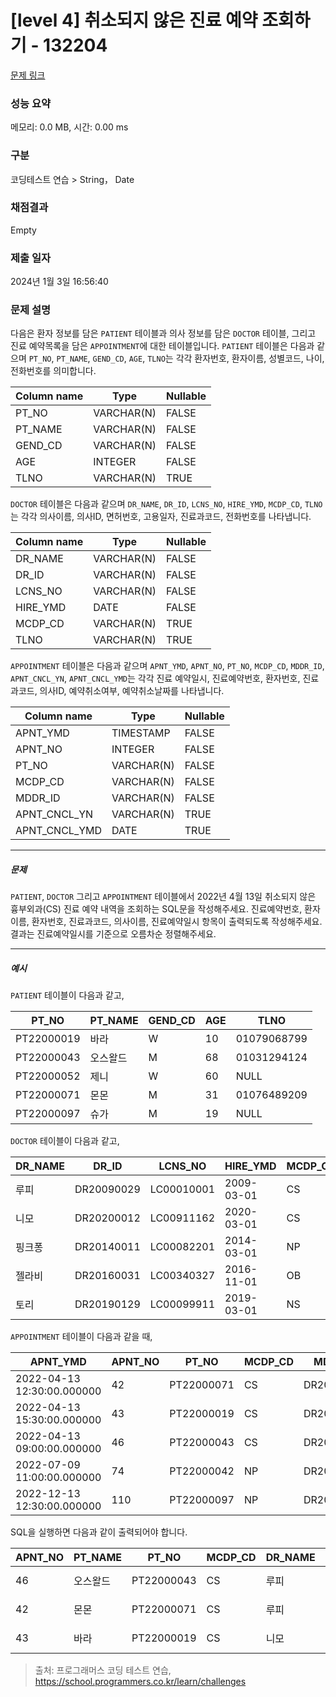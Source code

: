 # [level 4] 취소되지 않은 진료 예약 조회하기 - 132204 

[문제 링크](https://school.programmers.co.kr/learn/courses/30/lessons/132204) 

### 성능 요약

메모리: 0.0 MB, 시간: 0.00 ms

### 구분

코딩테스트 연습 > String， Date

### 채점결과

Empty

### 제출 일자

2024년 1월 3일 16:56:40

### 문제 설명

<p>다음은 환자 정보를 담은 <code>PATIENT</code> 테이블과 의사 정보를 담은 <code>DOCTOR</code> 테이블, 그리고 진료 예약목록을 담은 <code>APPOINTMENT</code>에 대한 테이블입니다. <code>PATIENT</code> 테이블은 다음과 같으며 <code>PT_NO</code>, <code>PT_NAME</code>, <code>GEND_CD</code>, <code>AGE</code>, <code>TLNO</code>는 각각 환자번호, 환자이름, 성별코드, 나이, 전화번호를 의미합니다.</p>
<table class="table">
        <thead><tr>
<th>Column name</th>
<th>Type</th>
<th>Nullable</th>
</tr>
</thead>
        <tbody><tr>
<td>PT_NO</td>
<td>VARCHAR(N)</td>
<td>FALSE</td>
</tr>
<tr>
<td>PT_NAME</td>
<td>VARCHAR(N)</td>
<td>FALSE</td>
</tr>
<tr>
<td>GEND_CD</td>
<td>VARCHAR(N)</td>
<td>FALSE</td>
</tr>
<tr>
<td>AGE</td>
<td>INTEGER</td>
<td>FALSE</td>
</tr>
<tr>
<td>TLNO</td>
<td>VARCHAR(N)</td>
<td>TRUE</td>
</tr>
</tbody>
      </table>
<p><code>DOCTOR</code> 테이블은 다음과 같으며 <code>DR_NAME</code>, <code>DR_ID</code>, <code>LCNS_NO</code>, <code>HIRE_YMD</code>, <code>MCDP_CD</code>, <code>TLNO</code>는 각각 의사이름, 의사ID, 면허번호, 고용일자, 진료과코드, 전화번호를 나타냅니다.</p>
<table class="table">
        <thead><tr>
<th>Column name</th>
<th>Type</th>
<th>Nullable</th>
</tr>
</thead>
        <tbody><tr>
<td>DR_NAME</td>
<td>VARCHAR(N)</td>
<td>FALSE</td>
</tr>
<tr>
<td>DR_ID</td>
<td>VARCHAR(N)</td>
<td>FALSE</td>
</tr>
<tr>
<td>LCNS_NO</td>
<td>VARCHAR(N)</td>
<td>FALSE</td>
</tr>
<tr>
<td>HIRE_YMD</td>
<td>DATE</td>
<td>FALSE</td>
</tr>
<tr>
<td>MCDP_CD</td>
<td>VARCHAR(N)</td>
<td>TRUE</td>
</tr>
<tr>
<td>TLNO</td>
<td>VARCHAR(N)</td>
<td>TRUE</td>
</tr>
</tbody>
      </table>
<p><code>APPOINTMENT</code> 테이블은 다음과 같으며 <code>APNT_YMD</code>, <code>APNT_NO</code>, <code>PT_NO</code>, <code>MCDP_CD</code>, <code>MDDR_ID</code>, <code>APNT_CNCL_YN</code>, <code>APNT_CNCL_YMD</code>는 각각 진료 예약일시, 진료예약번호, 환자번호, 진료과코드, 의사ID, 예약취소여부, 예약취소날짜를 나타냅니다.</p>
<table class="table">
        <thead><tr>
<th>Column name</th>
<th>Type</th>
<th>Nullable</th>
</tr>
</thead>
        <tbody><tr>
<td>APNT_YMD</td>
<td>TIMESTAMP</td>
<td>FALSE</td>
</tr>
<tr>
<td>APNT_NO</td>
<td>INTEGER</td>
<td>FALSE</td>
</tr>
<tr>
<td>PT_NO</td>
<td>VARCHAR(N)</td>
<td>FALSE</td>
</tr>
<tr>
<td>MCDP_CD</td>
<td>VARCHAR(N)</td>
<td>FALSE</td>
</tr>
<tr>
<td>MDDR_ID</td>
<td>VARCHAR(N)</td>
<td>FALSE</td>
</tr>
<tr>
<td>APNT_CNCL_YN</td>
<td>VARCHAR(N)</td>
<td>TRUE</td>
</tr>
<tr>
<td>APNT_CNCL_YMD</td>
<td>DATE</td>
<td>TRUE</td>
</tr>
</tbody>
      </table>
<hr>

<h5>문제</h5>

<p><code>PATIENT</code>, <code>DOCTOR</code> 그리고 <code>APPOINTMENT</code> 테이블에서 2022년 4월 13일 취소되지 않은 흉부외과(CS) 진료 예약 내역을 조회하는 SQL문을 작성해주세요. 진료예약번호, 환자이름, 환자번호, 진료과코드, 의사이름, 진료예약일시 항목이 출력되도록 작성해주세요. 결과는 진료예약일시를 기준으로 오름차순 정렬해주세요.</p>

<hr>

<h5>예시</h5>

<p><code>PATIENT</code> 테이블이 다음과 같고,</p>
<table class="table">
        <thead><tr>
<th>PT_NO</th>
<th>PT_NAME</th>
<th>GEND_CD</th>
<th>AGE</th>
<th>TLNO</th>
</tr>
</thead>
        <tbody><tr>
<td>PT22000019</td>
<td>바라</td>
<td>W</td>
<td>10</td>
<td>01079068799</td>
</tr>
<tr>
<td>PT22000043</td>
<td>오스왈드</td>
<td>M</td>
<td>68</td>
<td>01031294124</td>
</tr>
<tr>
<td>PT22000052</td>
<td>제니</td>
<td>W</td>
<td>60</td>
<td>NULL</td>
</tr>
<tr>
<td>PT22000071</td>
<td>몬몬</td>
<td>M</td>
<td>31</td>
<td>01076489209</td>
</tr>
<tr>
<td>PT22000097</td>
<td>슈가</td>
<td>M</td>
<td>19</td>
<td>NULL</td>
</tr>
</tbody>
      </table>
<p><code>DOCTOR</code> 테이블이 다음과 같고,</p>
<table class="table">
        <thead><tr>
<th>DR_NAME</th>
<th>DR_ID</th>
<th>LCNS_NO</th>
<th>HIRE_YMD</th>
<th>MCDP_CD</th>
<th>TLNO</th>
</tr>
</thead>
        <tbody><tr>
<td>루피</td>
<td>DR20090029</td>
<td>LC00010001</td>
<td>2009-03-01</td>
<td>CS</td>
<td>01085482011</td>
</tr>
<tr>
<td>니모</td>
<td>DR20200012</td>
<td>LC00911162</td>
<td>2020-03-01</td>
<td>CS</td>
<td>01089483921</td>
</tr>
<tr>
<td>핑크퐁</td>
<td>DR20140011</td>
<td>LC00082201</td>
<td>2014-03-01</td>
<td>NP</td>
<td>01098428957</td>
</tr>
<tr>
<td>젤라비</td>
<td>DR20160031</td>
<td>LC00340327</td>
<td>2016-11-01</td>
<td>OB</td>
<td>01023981922</td>
</tr>
<tr>
<td>토리</td>
<td>DR20190129</td>
<td>LC00099911</td>
<td>2019-03-01</td>
<td>NS</td>
<td>01058390758</td>
</tr>
</tbody>
      </table>
<p><code>APPOINTMENT</code> 테이블이 다음과 같을 때,</p>
<table class="table">
        <thead><tr>
<th>APNT_YMD</th>
<th>APNT_NO</th>
<th>PT_NO</th>
<th>MCDP_CD</th>
<th>MDDR_ID</th>
<th>APNT_CNCL_YN</th>
<th>APNT_CNCL_YMD</th>
</tr>
</thead>
        <tbody><tr>
<td>2022-04-13 12:30:00.000000</td>
<td>42</td>
<td>PT22000071</td>
<td>CS</td>
<td>DR20090029</td>
<td>N</td>
<td>NULL</td>
</tr>
<tr>
<td>2022-04-13 15:30:00.000000</td>
<td>43</td>
<td>PT22000019</td>
<td>CS</td>
<td>DR20200012</td>
<td>N</td>
<td>NULL</td>
</tr>
<tr>
<td>2022-04-13 09:00:00.000000</td>
<td>46</td>
<td>PT22000043</td>
<td>CS</td>
<td>DR20090029</td>
<td>N</td>
<td>NULL</td>
</tr>
<tr>
<td>2022-07-09 11:00:00.000000</td>
<td>74</td>
<td>PT22000042</td>
<td>NP</td>
<td>DR20100011</td>
<td>N</td>
<td>NULL</td>
</tr>
<tr>
<td>2022-12-13 12:30:00.000000</td>
<td>110</td>
<td>PT22000097</td>
<td>NP</td>
<td>DR20160011</td>
<td>Y</td>
<td>2022-12-03</td>
</tr>
</tbody>
      </table>
<p>SQL을 실행하면 다음과 같이 출력되어야 합니다.</p>
<table class="table">
        <thead><tr>
<th>APNT_NO</th>
<th>PT_NAME</th>
<th>PT_NO</th>
<th>MCDP_CD</th>
<th>DR_NAME</th>
<th>APNT_YMD</th>
</tr>
</thead>
        <tbody><tr>
<td>46</td>
<td>오스왈드</td>
<td>PT22000043</td>
<td>CS</td>
<td>루피</td>
<td>2022-04-13 09:00:00.000000</td>
</tr>
<tr>
<td>42</td>
<td>몬몬</td>
<td>PT22000071</td>
<td>CS</td>
<td>루피</td>
<td>2022-04-13 12:30:00.000000</td>
</tr>
<tr>
<td>43</td>
<td>바라</td>
<td>PT22000019</td>
<td>CS</td>
<td>니모</td>
<td>2022-04-13 15:30:00.000000</td>
</tr>
</tbody>
      </table>

> 출처: 프로그래머스 코딩 테스트 연습, https://school.programmers.co.kr/learn/challenges
